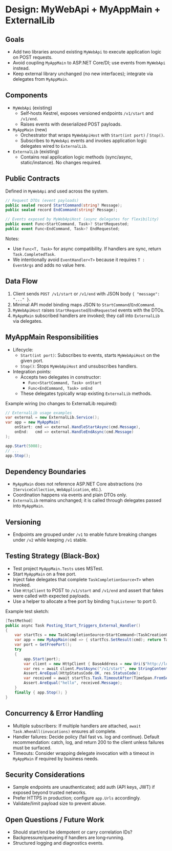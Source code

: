 # Design: MyWebApi + MyAppMain + ExternalLib

## Goals
- Add two libraries around existing `MyWebApi` to execute application logic on POST requests.
- Avoid coupling `MyAppMain` to ASP.NET Core/DI; use events from `MyWebApi` instead.
- Keep external library unchanged (no new interfaces); integrate via delegates from `MyAppMain`.

## Components
- `MyWebApi` (existing)
  - Self‑hosts Kestrel, exposes versioned endpoints `/v1/start` and `/v1/end`.
  - Raises events with deserialized POST payloads.
- `MyAppMain` (new)
  - Orchestrator that wraps `MyWebApiHost` with `Start(int port)` / `Stop()`.
  - Subscribes to `MyWebApi` events and invokes application logic delegates wired to `ExternalLib`.
- `ExternalLib` (existing)
  - Contains real application logic methods (sync/async, static/instance). No changes required.

## Public Contracts
Defined in `MyWebApi` and used across the system.

```csharp
// Request DTOs (event payloads)
public sealed record StartCommand(string? Message);
public sealed record EndCommand(string? Message);

// Events exposed by MyWebApiHost (async delegates for flexibility)
public event Func<StartCommand, Task>? StartRequested;
public event Func<EndCommand, Task>? EndRequested;
```

Notes:
- Use `Func<T, Task>` for async compatibility. If handlers are sync, return `Task.CompletedTask`.
- We intentionally avoid `EventHandler<T>` because it requires `T : EventArgs` and adds no value here.

## Data Flow
1. Client sends `POST /v1/start` or `/v1/end` with JSON body `{ "message": "..." }`.
2. Minimal API model binding maps JSON to `StartCommand`/`EndCommand`.
3. `MyWebApiHost` raises `StartRequested`/`EndRequested` events with the DTOs.
4. `MyAppMain` subscribed handlers are invoked; they call into `ExternalLib` via delegates.

## MyAppMain Responsibilities
- Lifecycle:
  - `Start(int port)`: Subscribes to events, starts `MyWebApiHost` on the given port.
  - `Stop()`: Stops `MyWebApiHost` and unsubscribes handlers.
- Integration points:
  - Accepts two delegates in constructor:
    - `Func<StartCommand, Task> onStart`
    - `Func<EndCommand, Task> onEnd`
  - These delegates typically wrap existing `ExternalLib` methods.

Example wiring (no changes to ExternalLib required):

```csharp
// ExternalLib usage examples
var external = new ExternalLib.Service();
var app = new MyAppMain(
    onStart: cmd => external.HandleStartAsync(cmd.Message),
    onEnd:   cmd => external.HandleEndAsync(cmd.Message)
);

app.Start(5008);
// ...
app.Stop();
```

## Dependency Boundaries
- `MyAppMain` does not reference ASP.NET Core abstractions (no `IServiceCollection`, `WebApplication`, etc.).
- Coordination happens via events and plain DTOs only.
- `ExternalLib` remains unchanged; it is called through delegates passed into `MyAppMain`.

## Versioning
- Endpoints are grouped under `/v1` to enable future breaking changes under `/v2` while keeping `/v1` stable.

## Testing Strategy (Black‑Box)
- Test project `MyAppMain.Tests` uses MSTest.
- Start `MyAppMain` on a free port.
- Inject fake delegates that complete `TaskCompletionSource<T>` when invoked.
- Use `HttpClient` to POST to `/v1/start` and `/v1/end` and assert that fakes were called with expected payloads.
- Use a helper to allocate a free port by binding `TcpListener` to port 0.

Example test sketch:

```csharp
[TestMethod]
public async Task Posting_Start_Triggers_External_Handler()
{
    var startTcs = new TaskCompletionSource<StartCommand>(TaskCreationOptions.RunContinuationsAsynchronously);
    var app = new MyAppMain(cmd => { startTcs.SetResult(cmd); return Task.CompletedTask; }, _ => Task.CompletedTask);
    var port = GetFreePort();
    try
    {
        app.Start(port);
        var client = new HttpClient { BaseAddress = new Uri($"http://localhost:{port}") };
        var res = await client.PostAsync("/v1/start", new StringContent("{\"message\":\"hello\"}", Encoding.UTF8, "application/json"));
        Assert.AreEqual(HttpStatusCode.OK, res.StatusCode);
        var received = await startTcs.Task.TimeoutAfter(TimeSpan.FromSeconds(3));
        Assert.AreEqual("hello", received.Message);
    }
    finally { app.Stop(); }
}
```

## Concurrency & Error Handling
- Multiple subscribers: If multiple handlers are attached, `await Task.WhenAll(invocations)` ensures all complete.
- Handler failures: Decide policy (fail fast vs. log and continue). Default recommendation: catch, log, and return 200 to the client unless failures must be surfaced.
- Timeouts: Consider wrapping delegate invocation with a timeout in `MyAppMain` if required by business needs.

## Security Considerations
- Sample endpoints are unauthenticated; add auth (API keys, JWT) if exposed beyond trusted networks.
- Prefer HTTPS in production; configure `app.Urls` accordingly.
- Validate/limit payload size to prevent abuse.

## Open Questions / Future Work
- Should start/end be idempotent or carry correlation IDs?
- Backpressure/queueing if handlers are long‑running.
- Structured logging and diagnostics events.

